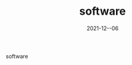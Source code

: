 ﻿---
layout: software
title: software
date: 2021-12--06
categories: test
tags: software 
---
 
software
